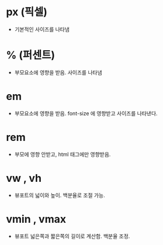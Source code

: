 # px (픽셀)

- 기본적인 사이즈를 나타냄

# % (퍼센트)

- 부모요소에 영향을 받음. 사이즈를 나타냄

# em

- 부모요소에 영향을 받음. font-size 에 영향받고 사이즈를 나타낸다.

# rem

- 부모에 영향 안받고, html 태그에만 영향받음.

# vw , vh

- 뷰포트의 넓이와 높이. 백분율로 조절 가능.

# vmin , vmax

- 뷰포트 넓은쪽과 짧은쪽의 길이로 계산함. 백분율 조정.

